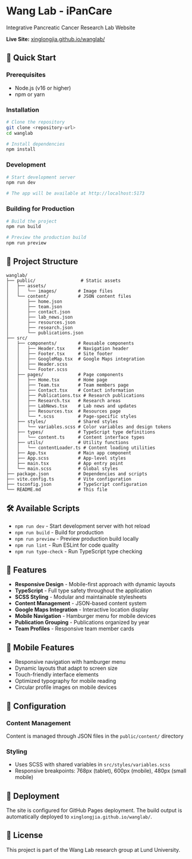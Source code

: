 # Wang Lab - iPanCare

Integrative Pancreatic Cancer Research Lab Website

**Live Site:** [xinglongjia.github.io/wanglab/](https://xinglongjia.github.io/wanglab/)

## 🚀 Quick Start

### Prerequisites
- Node.js (v16 or higher)
- npm or yarn

### Installation
```bash
# Clone the repository
git clone <repository-url>
cd wanglab

# Install dependencies
npm install
```

### Development
```bash
# Start development server
npm run dev

# The app will be available at http://localhost:5173
```

### Building for Production
```bash
# Build the project
npm run build

# Preview the production build
npm run preview
```

## 📁 Project Structure

```
wanglab/
├── public/                 # Static assets
│   ├── assets/
│   │   └── images/        # Image files
│   └── content/           # JSON content files
│       ├── home.json
│       ├── team.json
│       ├── contact.json
│       ├── lab_news.json
│       ├── resources.json
│       ├── research.json
│       └── publications.json
├── src/
│   ├── components/        # Reusable components
│   │   ├── Header.tsx     # Navigation header
│   │   ├── Footer.tsx     # Site footer
│   │   ├── GoogleMap.tsx  # Google Maps integration
│   │   ├── Header.scss
│   │   └── Footer.scss
│   ├── pages/             # Page components
│   │   ├── Home.tsx       # Home page
│   │   ├── Team.tsx       # Team members page
│   │   ├── Contact.tsx    # Contact information
│   │   ├── Publications.tsx # Research publications
│   │   ├── Research.tsx   # Research areas
│   │   ├── LabNews.tsx    # Lab news and updates
│   │   ├── Resources.tsx  # Resources page
│   │   └── *.scss         # Page-specific styles
│   ├── styles/            # Shared styles
│   │   └── variables.scss # Color variables and design tokens
│   ├── types/             # TypeScript type definitions
│   │   └── content.ts     # Content interface types
│   ├── utils/             # Utility functions
│   │   └── contentLoader.ts # Content loading utilities
│   ├── App.tsx            # Main app component
│   ├── App.scss           # App-level styles
│   ├── main.tsx           # App entry point
│   └── main.scss          # Global styles
├── package.json           # Dependencies and scripts
├── vite.config.ts         # Vite configuration
├── tsconfig.json          # TypeScript configuration
└── README.md              # This file
```

## 🛠️ Available Scripts

- `npm run dev` - Start development server with hot reload
- `npm run build` - Build for production
- `npm run preview` - Preview production build locally
- `npm run lint` - Run ESLint for code quality
- `npm run type-check` - Run TypeScript type checking

## 🎨 Features

- **Responsive Design** - Mobile-first approach with dynamic layouts
- **TypeScript** - Full type safety throughout the application
- **SCSS Styling** - Modular and maintainable stylesheets
- **Content Management** - JSON-based content system
- **Google Maps Integration** - Interactive location display
- **Mobile Navigation** - Hamburger menu for mobile devices
- **Publication Grouping** - Publications organized by year
- **Team Profiles** - Responsive team member cards

## 📱 Mobile Features

- Responsive navigation with hamburger menu
- Dynamic layouts that adapt to screen size
- Touch-friendly interface elements
- Optimized typography for mobile reading
- Circular profile images on mobile devices

## 🔧 Configuration

### Content Management
Content is managed through JSON files in the `public/content/` directory

### Styling
- Uses SCSS with shared variables in `src/styles/variables.scss`
- Responsive breakpoints: 768px (tablet), 600px (mobile), 480px (small mobile)

## 🚀 Deployment

The site is configured for GitHub Pages deployment. The build output is automatically deployed to `xinglongjia.github.io/wanglab/`.

## 📄 License

This project is part of the Wang Lab research group at Lund University.


